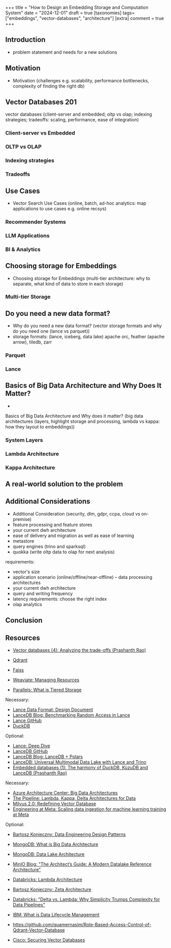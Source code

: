 +++
title = "How to Design an Embedding Storage and Computation System"
date = "2024-12-01"
draft = true
[taxonomies]
tags=["embeddings", "vector-databases", "architecture"]
[extra]
comment = true
+++


## Introduction

- problem statement and needs for a new solutions

## Motivation

- Motivation (challenges e.g. scalability, performance bottlenecks, complexity of finding the right db)

## Vector Databases 201

vector databases (client-server and embedded; oltp vs olap; indexing strategies; tradeoffs: scaling, performance, ease of integration)

### Client-server vs Embedded

### OLTP vs OLAP

### Indexing strategies

### Tradeoffs

## Use Cases

- Vector Search Use Cases (online, batch, ad-hoc analytics: map applications to use cases e.g. online recsys)

### Recommender Systems

### LLM Applications

### BI & Analytics

## Choosing storage for Embeddings

- Choosing storage for Embeddings (multi-tier architecture: why to separate, what kind of data to store in each storage)

### Multi-tier Storage

## Do you need a new data format?
- Why do you need a new data format? (vector storage formats and why do you need one (lance vs parquet))
- storage formats: (lance, iceberg, data lake) apache orc, feather (apache arrow), tiledb, zarr

### Parquet

### Lance

## Basics of Big Data Architecture and Why Does It Matter?
- 
Basics of Big Data Architecture and Why does it matter? (big data architectures (layers, highlight storage and processing, lambda vs kappa: how they layout to embeddings))

### System Layers

### Lambda Architecture

### Kappa Architecture



## A real-world solution to the problem

## Additional Considerations

- Additional Consideration (security, dlm, gdpr, ccpa, cloud vs on-premise)
- feature processing and feature stores
- your current dwh architecture
- ease of delivery and migration as well as ease of learning
- metastore
- query engines (trino and sparksql)
- quokka (write oltp data to olap for next analysis)

requirements:
- vector's size
- application scenario (online/offline/near-offline) – data processing architectures
- your current dwh architecture
- query and writing frequency
- latency requirements: choose the right index
- olap analytics

## Conclusion


## Resources

- [Vector databases (4): Analyzing the trade-offs (Prashanth Rao)](https://thedataquarry.com/posts/vector-db-4/)
- [Qdrant](https://qdrant.tech/)
- [Faiss](https://github.com/facebookresearch/faiss)

- [Weaviate: Managing Resources](https://weaviate.io/developers/weaviate/starter-guides/managing-resources)
- [Parallels: What is Tiered Storage](https://www.parallels.com/blogs/ras/tiered-storage/?srsltid=AfmBOopU6wj50laXPu1zStAVL_MiC7dKSIl3jrmnC8c5sV1WTk9xdoaw)

Necessary:
- [Lance Data Format: Design Document](https://lancedb.github.io/lance/format.html)
- [LanceDB Blog: Benchmarking Random Access in Lance](https://blog.lancedb.com/benchmarking-random-access-in-lance/)
- [Lance GitHub](https://github.com/lancedb/lance)
- [DuckDB](https://duckdb.org/)

Optional:
- [Lance: Deep Dive](https://drive.google.com/file/d/1Orh9rK0Mpj9zN_gnQF1eJJFpAc6lStGm/view)
- [LanceDB GitHub](https://github.com/lancedb/lancedb)
- [LanceDB Blog: LanceDB + Polars](https://blog.lancedb.com/lancedb-polars-2d5eb32a8aa3/)
- [LanceDB: Universal Multimodal Data Lake with Lance and Trino](https://trino.io/assets/blog/trino-fest-2024/lance-characterai.pdf)
- [Embedded databases (1): The harmony of DuckDB, KùzuDB and LanceDB (Prashanth Rao)](https://thedataquarry.com/posts/embedded-db-1/)

Necessary:
- [Azure Architecture Center: Big Data Architectures](https://learn.microsoft.com/en-us/azure/architecture/databases/guide/big-data-architectures)
- [The Pipeline: Lambda, Kappa, Delta Architectures for Data](https://subrabytes.dev/dataarchitectures)
- [Milvus 2.0: Redefining Vector Database](https://milvus.io/blog/milvus2.0-redefining-vector-database.md)
- [Engineering at Meta: Scaling data ingestion for machine learning training at Meta](https://engineering.fb.com/2022/09/19/ml-applications/data-ingestion-machine-learning-training-meta/)

Optional:
- [Bartosz Konieczny: Data Engineering Design Patterns](https://www.oreilly.com/library/view/data-engineering-design/9781098165826/)
- [MongoDB: What is Big Data Architecture](https://www.mongodb.com/resources/basics/big-data-explained/architecture)
- [MongoDB: Data Lake Architecture](https://www.mongodb.com/resources/basics/databases/data-lake-architecture)
- [MinIO Blog: "The Architect’s Guide: A Modern Datalake Reference Architecture"](https://blog.min.io/the-architects-guide-a-modern-datalake-reference-architecture/)
- [Databricks: Lambda Architecture](https://www.databricks.com/glossary/lambda-architecture)
- [Bartosz Konieczny: Zeta Architecture](https://www.waitingforcode.com/general-big-data/zeta-architecture/read)
- [Databricks: "Delta vs. Lambda: Why Simplicity Trumps Complexity for Data Pipelines"](https://www.databricks.com/blog/2020/11/20/delta-vs-lambda-why-simplicity-trumps-complexity-for-data-pipelines.html)

- [IBM: What is Data Lifecycle Management](https://www.ibm.com/topics/data-lifecycle-management)
- https://github.com/quamernasim/Role-Based-Access-Control-of-Qdrant-Vector-Database
- [Cisco: Securing Vector Databases](https://sec.cloudapps.cisco.com/security/center/resources/securing-vector-databases)